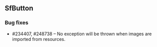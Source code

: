 ## SfButton

### Bug fixes
* \#234407, \#248738 – No exception will be thrown when images are imported from resources.